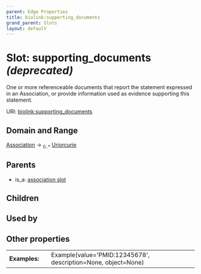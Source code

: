 ```yaml
---
parent: Edge Properties
title: biolink:supporting_documents
grand_parent: Slots
layout: default
---
```


# Slot: supporting_documents _(deprecated)_


One or more referenceable documents that report the statement expressed in an Association, or provide  information used as evidence supporting this statement.

URI: [biolink:supporting_documents](https://w3id.org/biolink/supporting_documents)

## Domain and Range

[Association](Association.md) ->  <sub>0..\*</sub> [Uriorcurie](types/Uriorcurie.md)

## Parents

 *  is_a: [association slot](association_slot.md)

## Children


## Used by


## Other properties

|  |  |  |
| --- | --- | --- |
| **Examples:** | | Example(value='PMID:12345678', description=None, object=None) |


